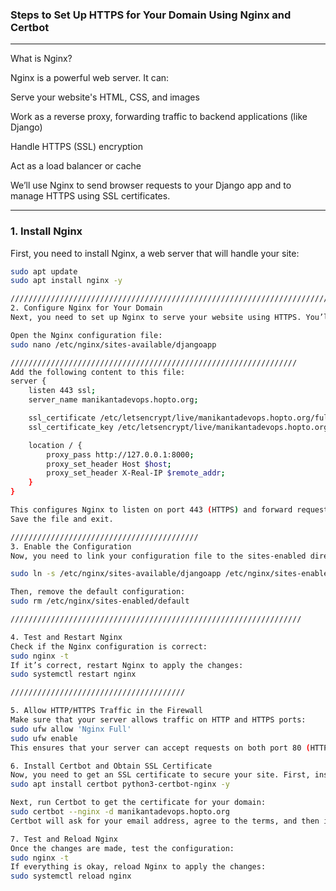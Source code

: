 ### **Steps to Set Up HTTPS for Your Domain Using Nginx and Certbot**

---

 What is Nginx?
 
Nginx is a powerful web server. It can:

Serve your website's HTML, CSS, and images

Work as a reverse proxy, forwarding traffic to backend applications (like Django)

Handle HTTPS (SSL) encryption

Act as a load balancer or cache

We’ll use Nginx to send browser requests to your Django app and to manage HTTPS using SSL certificates.

---

### **1. Install Nginx**

First, you need to install Nginx, a web server that will handle your site:

```bash
sudo apt update
sudo apt install nginx -y

////////////////////////////////////////////////////////////////////////////
2. Configure Nginx for Your Domain
Next, you need to set up Nginx to serve your website using HTTPS. You’ll create a configuration file for your domain.

Open the Nginx configuration file:
sudo nano /etc/nginx/sites-available/djangoapp

////////////////////////////////////////////////////////////////
Add the following content to this file:
server {
    listen 443 ssl;
    server_name manikantadevops.hopto.org;

    ssl_certificate /etc/letsencrypt/live/manikantadevops.hopto.org/fullchain.pem;
    ssl_certificate_key /etc/letsencrypt/live/manikantadevops.hopto.org/privkey.pem;

    location / {
        proxy_pass http://127.0.0.1:8000;
        proxy_set_header Host $host;
        proxy_set_header X-Real-IP $remote_addr;
    }
}

This configures Nginx to listen on port 443 (HTTPS) and forward requests to your Django app running on port 8000.
Save the file and exit.

//////////////////////////////////////////
3. Enable the Configuration
Now, you need to link your configuration file to the sites-enabled directory, so Nginx can use it:

sudo ln -s /etc/nginx/sites-available/djangoapp /etc/nginx/sites-enabled/

Then, remove the default configuration:
sudo rm /etc/nginx/sites-enabled/default

/////////////////////////////////////////////////////////////////

4. Test and Restart Nginx
Check if the Nginx configuration is correct:
sudo nginx -t
If it’s correct, restart Nginx to apply the changes:
sudo systemctl restart nginx

///////////////////////////////////////

5. Allow HTTP/HTTPS Traffic in the Firewall
Make sure that your server allows traffic on HTTP and HTTPS ports:
sudo ufw allow 'Nginx Full'
sudo ufw enable
This ensures that your server can accept requests on both port 80 (HTTP) and port 443 (HTTPS).

6. Install Certbot and Obtain SSL Certificate
Now, you need to get an SSL certificate to secure your site. First, install Certbot, which will automatically get and configure the SSL certificate for your domain:
sudo apt install certbot python3-certbot-nginx -y

Next, run Certbot to get the certificate for your domain:
sudo certbot --nginx -d manikantadevops.hopto.org
Certbot will ask for your email address, agree to the terms, and then it will obtain and install the SSL certificate.

7. Test and Reload Nginx
Once the changes are made, test the configuration:
sudo nginx -t
If everything is okay, reload Nginx to apply the changes:
sudo systemctl reload nginx





